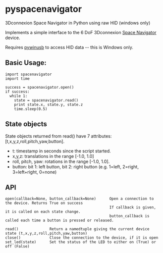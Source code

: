 # pyspacenavigator
3Dconnexion Space Navigator in Python using raw HID (windows only)

Implements a simple interface to the 6 DoF 3Dconnexion [Space Navigator](http://www.3dconnexion.co.uk/products/spacemouse/spacenavigator.html) device.

Requires [pywinusb](https://pypi.python.org/pypi/pywinusb/) to access HID data -- this is Windows only.

## Basic Usage:

    import spacenavigator
    import time
    
    success = spacenavigator.open()
    if success:
      while 1:
        state = spacenavigator.read()
        print state.x, state.y, state.z
        time.sleep(0.5)
      
## State objects      
State objects returned from read() have 7 attributes: [t,x,y,z,roll,pitch,yaw,button].

* t: timestamp in seconds since the script started. 
* x,y,z: translations in the range [-1.0, 1.0] 
* roll, pitch, yaw: rotations in the range [-1.0, 1.0].
* button: bit 1: left button, bit 2: right button (e.g. 1=left, 2=right, 3=left+right, 0=none)

## API
    open(callback=None, button_callback=None)      Open a connection to the device. Returns True on success
                                                   If callback is given, it is called on each state change. 
                                                   button_callback is called each time a button is pressed or released.
    
    read()              Return a namedtuple giving the current device state (t,x,y,z,roll,pitch,yaw,button)
    close()             Close the connection to the device, if it is open
    set_led(state)      Set the status of the LED to either on (True) or off (False)
    


